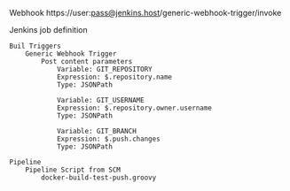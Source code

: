
Webhook
	https://user:pass@jenkins.host/generic-webhook-trigger/invoke

Jenkins job definition

	Buil Triggers
		Generic Webhook Trigger
			Post content parameters
				Variable: GIT_REPOSITORY
				Expression: $.repository.name
				Type: JSONPath

				Variable: GIT_USERNAME
				Expression: $.repository.owner.username
				Type: JSONPath

				Variable: GIT_BRANCH
				Expression: $.push.changes
				Type: JSONPath

	Pipeline
		Pipeline Script from SCM
			docker-build-test-push.groovy

